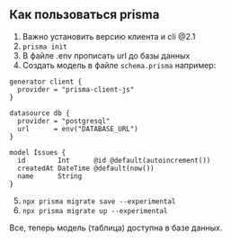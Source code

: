 ## Как пользоваться prisma

1) Важно установить версию клиента и cli @2.1
2) `prisma init`
3) В файле .env прописать url до базы данных
4) Создать модель в файле `schema.prisma` например:
```
generator client {
  provider = "prisma-client-js"
}

datasource db {
  provider = "postgresql"
  url      = env("DATABASE_URL")
}

model Issues {
  id        Int      @id @default(autoincrement())
  createdAt DateTime @default(now())
  name      String
}

```

5) `npx prisma migrate save --experimental`
6) `npx prisma migrate up --experimental`

Все, теперь модель (таблица) доступна в базе данных.
